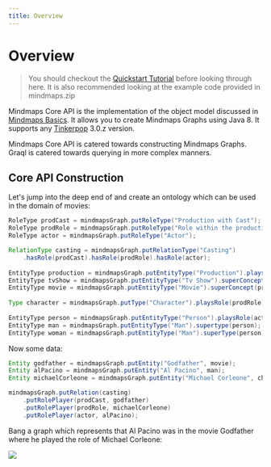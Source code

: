 ```yaml
---
title: Overview
---
```

# Overview

> You should checkout the [Quickstart
> Tutorial](documentation/basic-tutorial.md) before looking through here. It
> is also recommended looking at the example code provided in mindmaps.zip

Mindmaps Core API is the implementation of the object model discussed in
[Mindmaps Basics](documentation/mindmaps-basics.md). It allows you to create
Mindmaps Graphs using Java 8. It supports any
[Tinkerpop](http://tinkerpop.incubator.apache.org/docs/3.0.2-incubating/) 3.0.z
version. 

Mindmaps Core API is catered towards constructing Mindmaps Graphs. Graql is
catered towards querying in more complex manners.

## Core API Construction

Let's jump into the deep end of and create an ontology which can be used in the
domain of movies:

```java
RoleType prodCast = mindmapsGraph.putRoleType("Production with Cast");
RoleType prodRole = mindmapsGraph.putRoleType("Role within the production");
RoleType actor = mindmapsGraph.putRoleType("Actor");

RelationType casting = mindmapsGraph.putRelationType("Casting")
    .hasRole(prodCast).hasRole(prodRole).hasRole(actor);
    
EntityType production = mindmapsGraph.putEntityType("Production").playsRole(prodCast);
EntityType tvShow = mindmapsGraph.putEntityType("Tv Show").superConcept(production);
EntityType movie = mindmapsGraph.putEntityType("Movie").superConcept(production);
    
Type character = mindmapsGraph.putType("Character").playsRole(prodRole);
    
EntityType person = mindmapsGraph.putEntityType("Person").playsRole(actor);
EntityType man = mindmapsGraph.putEntityType("Man").supertype(person);
EntityType woman = mindmapsGraph.putEntityType("Man").superType(person);",
```

Now some data:

```java
Entity godfather = mindmapsGraph.putEntity("Godfather", movie);
Entity alPacino = mindmapsGraph.putEntity("Al Pacino", man);
Entity michaelCorleone = mindmapsGraph.putEntity("Michael Corleone", character);

mindmapsGraph.putRelation(casting)
    .putRolePlayer(prodCast, godfather)
    .putRolePlayer(prodRole, michaelCorleone)
    .putRolePlayer(actor, alPacino);
```

Bang a graph which represents that Al Pacino was in the movie Godfather where
he played the role of Michael Corleone:

![](example_core.png)
